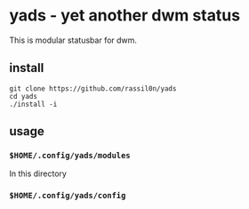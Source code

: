 # yads - yet another dwm status

This is modular statusbar for dwm.

## install

```shell
git clone https://github.com/rassil0n/yads
cd yads
./install -i
```

## usage

### `$HOME/.config/yads/modules`

In this directory
### `$HOME/.config/yads/config`
